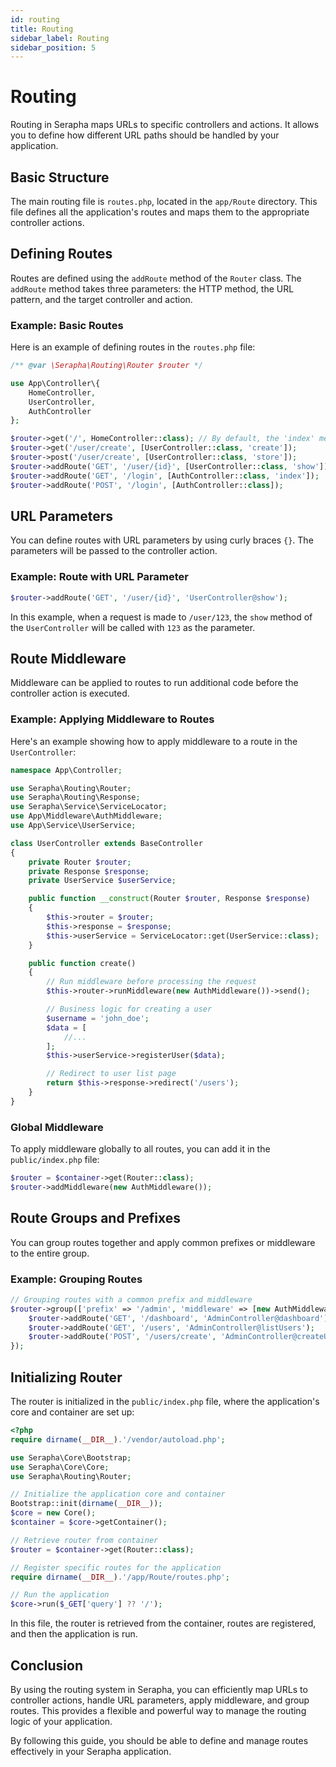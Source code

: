 ```yaml
---
id: routing
title: Routing
sidebar_label: Routing
sidebar_position: 5
---
```


# Routing

Routing in Serapha maps URLs to specific controllers and actions. It allows you to define how different URL paths should be handled by your application.

## Basic Structure

The main routing file is `routes.php`, located in the `app/Route` directory. This file defines all the application's routes and maps them to the appropriate controller actions.

## Defining Routes

Routes are defined using the `addRoute` method of the `Router` class. The `addRoute` method takes three parameters: the HTTP method, the URL pattern, and the target controller and action.

### Example: Basic Routes

Here is an example of defining routes in the `routes.php` file:

```php title="app/Route/routes.php"
/** @var \Serapha\Routing\Router $router */

use App\Controller\{
    HomeController,
    UserController,
    AuthController
};

$router->get('/', HomeController::class); // By default, the 'index' method is calleds
$router->get('/user/create', [UserController::class, 'create']);
$router->post('/user/create', [UserController::class, 'store']);
$router->addRoute('GET', '/user/{id}', [UserController::class, 'show']);
$router->addRoute('GET', '/login', [AuthController::class, 'index']);
$router->addRoute('POST', '/login', [AuthController::class]);
```

## URL Parameters

You can define routes with URL parameters by using curly braces `{}`. The parameters will be passed to the controller action.

### Example: Route with URL Parameter

```php
$router->addRoute('GET', '/user/{id}', 'UserController@show');
```

In this example, when a request is made to `/user/123`, the `show` method of the `UserController` will be called with `123` as the parameter.

## Route Middleware

Middleware can be applied to routes to run additional code before the controller action is executed.

### Example: Applying Middleware to Routes

Here's an example showing how to apply middleware to a route in the `UserController`:

```php title="app/Controller/UserController.php"
namespace App\Controller;

use Serapha\Routing\Router;
use Serapha\Routing\Response;
use Serapha\Service\ServiceLocator;
use App\Middleware\AuthMiddleware;
use App\Service\UserService;

class UserController extends BaseController
{
    private Router $router;
    private Response $response;
    private UserService $userService;

    public function __construct(Router $router, Response $response)
    {
        $this->router = $router;
        $this->response = $response;
        $this->userService = ServiceLocator::get(UserService::class);
    }

    public function create()
    {
        // Run middleware before processing the request
        $this->router->runMiddleware(new AuthMiddleware())->send();

        // Business logic for creating a user
        $username = 'john_doe';
        $data = [
            //...
        ];
        $this->userService->registerUser($data);

        // Redirect to user list page
        return $this->response->redirect('/users');
    }
}
```

### Global Middleware

To apply middleware globally to all routes, you can add it in the `public/index.php` file:

```php
$router = $container->get(Router::class);
$router->addMiddleware(new AuthMiddleware());
```

## Route Groups and Prefixes

You can group routes together and apply common prefixes or middleware to the entire group.

### Example: Grouping Routes

```php
// Grouping routes with a common prefix and middleware
$router->group(['prefix' => '/admin', 'middleware' => [new AuthMiddleware()]], function () use ($router) {
    $router->addRoute('GET', '/dashboard', 'AdminController@dashboard');
    $router->addRoute('GET', '/users', 'AdminController@listUsers');
    $router->addRoute('POST', '/users/create', 'AdminController@createUser');
});
```

## Initializing Router

The router is initialized in the `public/index.php` file, where the application's core and container are set up:

```php title="public/index.php"
<?php
require dirname(__DIR__).'/vendor/autoload.php';

use Serapha\Core\Bootstrap;
use Serapha\Core\Core;
use Serapha\Routing\Router;

// Initialize the application core and container
Bootstrap::init(dirname(__DIR__));
$core = new Core();
$container = $core->getContainer();

// Retrieve router from container
$router = $container->get(Router::class);

// Register specific routes for the application
require dirname(__DIR__).'/app/Route/routes.php';

// Run the application
$core->run($_GET['query'] ?? '/');
```

In this file, the router is retrieved from the container, routes are registered, and then the application is run.

## Conclusion

By using the routing system in Serapha, you can efficiently map URLs to controller actions, handle URL parameters, apply middleware, and group routes. This provides a flexible and powerful way to manage the routing logic of your application.

By following this guide, you should be able to define and manage routes effectively in your Serapha application.
